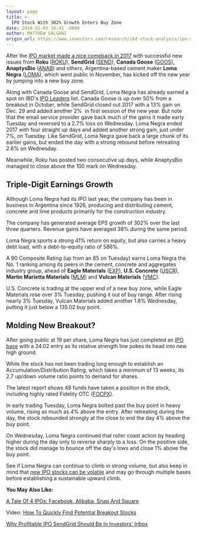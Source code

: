 ```yaml
---
layout: page
title: >-
  IPO Stock With 302% Growth Enters Buy Zone
date: 2018-01-03 16:41 -0800
author: MATTHEW GALGANI
origin_url: https://www.investors.com/research/ibd-stock-analysis/ipo-stock-with-302-growth-nears-new-breakout/
---
```





After the [IPO market made a nice comeback in 2017](https://www.investors.com/news/technology/u-s-ipo-market-makes-comeback-in-2017-as-roku-biotechs-thrive/) with successful new issues from **Roku** ([ROKU](https://research.investors.com/quote.aspx?symbol=ROKU)), **SendGrid** ([SEND](https://research.investors.com/quote.aspx?symbol=SEND)), **Canada Goose** ([GOOS](https://research.investors.com/quote.aspx?symbol=GOOS)), **AnaptysBio** ([ANAB](https://research.investors.com/quote.aspx?symbol=ANAB)) and others, Argentina-based cement maker **Loma Negra** ([LOMA](https://research.investors.com/quote.aspx?symbol=LOMA)), which went public in November, has kicked off the new year by jumping into a new buy zone.









 
 
 Along with Canada Goose and SendGrid, Loma Negra has already earned a spot on IBD's [IPO Leaders](https://research.investors.com/stock-lists/ipo-leaders/) list. Canada Goose is up over 50% from a breakout in October, while SendGrid closed out 2017 with a 13% gain on Dec. 29 and added another 2%  in first session of the new year. But note that the email service provider gave back much of the gains it made early Tuesday and reversed to a 2.7% loss on Wednesday.
Loma Negra ended 2017 with four straight up days and added another strong gain, just under 7%, on Tuesday. Like SendGrid, Loma Negra gave back a large chunk of its earlier gains, but ended the day with a strong rebound before retreating 2.6% on Wednesday.


Meanwhile, Roku has posted two consecutive up days, while AnaptysBio managed to close above the 100 mark on Wednesday.


Triple-Digit Earnings Growth
----------------------------


Although Loma Negra had its IPO last year, the company has been in business in Argentina since 1926, producing and distributing cement, concrete and lime products primarily for the construction industry.


The company has generated average EPS growth of 302% over the last three quarters. Revenue gains have averaged 38% during the same period.


Loma Negra sports a strong 41% return on equity, but also carries a heavy debt load, with a debt-to-equity ratio of 586%.


A 90 Composite Rating (up from an 85 on Tuesday) earns Loma Negra the No. 1 ranking among its peers in the cement, concrete and aggregates industry group, ahead of **Eagle Materials** ([EXP](https://research.investors.com/quote.aspx?symbol=EXP)), **U.S. Concrete** ([USCR](https://research.investors.com/quote.aspx?symbol=USCR)), **Martin Marietta Materials** ([MLM](https://research.investors.com/quote.aspx?symbol=MLM)) and **Vulcan Materials** ([VMC](https://research.investors.com/quote.aspx?symbol=VMC)).


U.S. Concrete is trading at the upper end of a new buy zone, while Eagle Materials rose over 3% Tuesday, pushing it out of buy range. After rising nearly 3% Tuesday, Vulcan Materials added another 1.8% Wednesday, putting it just below a 135.02 buy point.


Molding New Breakout?
---------------------


After going public at 19 per share, Loma Negra has just completed an [IPO base](https://www.investors.com/how-to-invest/investors-corner/look-for-ipo-stocks-with-strong-updown-volume-ratio/) with a 24.02 entry as its relative strength line pokes its head into new high ground.



While the stock has not been trading long enough to establish an Accumulation/Distribution Rating, which takes a minimum of 13 weeks, its 2.7 up/down volume ratio points to demand for shares.


The latest report shows 48 funds have taken a position in the stock, including highly rated Fidelity OTC ([FOCPX](https://research.investors.com/quote.aspx?symbol=FOCPX)).


In early trading Tuesday, Loma Negra bolted past the buy point in heavy volume, rising as much as 4% above the entry. After retreating during the day, the stock rebounded strongly at the close to end the day 4% above the buy point.


On Wednesday, Loma Negra continued that roller coast action by heading higher during the day only to reverse sharply to a loss. On the positive side, the stock did manage to bounce off the day's lows and close 1% above the buy point.


See if Loma Negra can continue to climb in strong volume, but also keep in mind that [new IPO stocks can be volatile](https://www.investors.com/how-to-invest/investors-corner/a-tale-of-4-ipos-facebook-alibaba-snap-and-square/) and may go through multiple bases before establishing a sustainable upward climb.


**You May Also Like:**


[A Tale Of 4 IPOs: Facebook, Alibaba, Snap And Square](https://www.investors.com/how-to-invest/investors-corner/a-tale-of-4-ipos-facebook-alibaba-snap-and-square/)


Video: [How To Quickly Find Potential Breakout Stocks](https://www.investors.com/ibd-videos/?cvid=2881825)


[Why Profitable IPO SendGrid Should Be In Investors' Inbox](https://www.investors.com/research/the-new-america/why-profitable-ipo-sendgrid-in-investors-inbox/)




